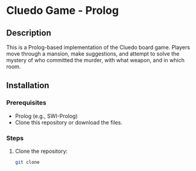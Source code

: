 # Cluedo Game - Prolog

## Description
This is a Prolog-based implementation of the Cluedo board game. Players move through a mansion, make suggestions, and attempt to solve the mystery of who committed the murder, with what weapon, and in which room.

## Installation

### Prerequisites
- Prolog (e.g., SWI-Prolog)
- Clone this repository or download the files.

### Steps
1. Clone the repository:
   ```bash
   git clone 
